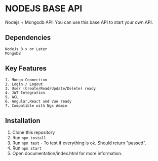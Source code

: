 # NODEJS BASE API #

Nodejs + Mongodb API. You can use this base API to start your own API.

Dependencies
------------

	NodeJs 8.x or Later
	MongoDB

Key Features
------------

	1. Mongo Connection
	2. Login / Logout
	3. User (Create/Read/Update/Delete) ready
	4. JWT Integration
	5. ACL
	6. Angular,React and Vue ready
	7. Compatible with Ngx Admin 

Installation
------------

1.  Clone this repository
2.  Run ```npm install```
3.  Run ```npm test``` - To test if everything is ok. Should return "passed".
4.  Run ```npm start```
4.  Open documentation/index.html for more information.
